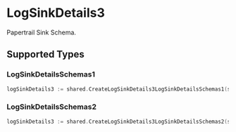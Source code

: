 # LogSinkDetails3

Papertrail Sink Schema.


## Supported Types

### LogSinkDetailsSchemas1

```go
logSinkDetails3 := shared.CreateLogSinkDetails3LogSinkDetailsSchemas1(shared.LogSinkDetailsSchemas1{/* values here */})
```

### LogSinkDetailsSchemas2

```go
logSinkDetails3 := shared.CreateLogSinkDetails3LogSinkDetailsSchemas2(shared.LogSinkDetailsSchemas2{/* values here */})
```

